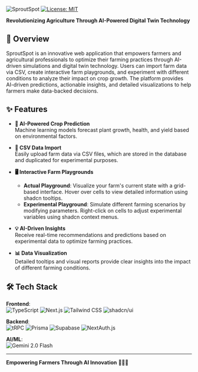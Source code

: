 ![SproutSpot](https://github.com/user-attachments/assets/996987a5-3fa1-4150-8703-a7a9ee787588)
[![License: MIT](https://img.shields.io/badge/License-MIT-green.svg)](https://opensource.org/licenses/MIT)

**Revolutionizing Agriculture Through AI-Powered Digital Twin Technology**
## 🌾 Overview

SproutSpot is an innovative web application that empowers farmers and agricultural professionals to optimize their farming practices through AI-driven simulations and digital twin technology. Users can import farm data via CSV, create interactive farm playgrounds, and experiment with different conditions to analyze their impact on crop growth. The platform provides AI-driven predictions, actionable insights, and detailed visualizations to help farmers make data-backed decisions.

## ✨ Features

- **🌱 AI-Powered Crop Prediction**  
  Machine learning models forecast plant growth, health, and yield based on environmental factors.

- **📂 CSV Data Import**  
  Easily upload farm data via CSV files, which are stored in the database and duplicated for experimental purposes.

- **🖥️ Interactive Farm Playgrounds**  
  - **Actual Playground**: Visualize your farm's current state with a grid-based interface. Hover over cells to view detailed information using shadcn tooltips.  
  - **Experimental Playground**: Simulate different farming scenarios by modifying parameters. Right-click on cells to adjust experimental variables using shadcn context menus.

- **💡 AI-Driven Insights**  
  Receive real-time recommendations and predictions based on experimental data to optimize farming practices.

- **📊 Data Visualization**  
  Detailed tooltips and visual reports provide clear insights into the impact of different farming conditions.

## 🛠️ Tech Stack

**Frontend**:  
  ![TypeScript](https://img.shields.io/badge/TypeScript-3178C6?logo=typescript&logoColor=white)
  ![Next.js](https://img.shields.io/badge/Next.js-000000?logo=nextdotjs&logoColor=white)
  ![Tailwind CSS](https://img.shields.io/badge/Tailwind_CSS-06B6D4?logo=tailwindcss&logoColor=white)
  ![shadcn/ui](https://img.shields.io/badge/shadcn/ui-000000?logo=react&logoColor=white)

**Backend**:  
  ![tRPC](https://img.shields.io/badge/tRPC-2596BE?logo=trpc&logoColor=white)
  ![Prisma](https://img.shields.io/badge/Prisma-2D3748?logo=prisma&logoColor=white)
  ![Supabase](https://img.shields.io/badge/Supabase-3ECF8E?logo=supabase&logoColor=white)
  ![NextAuth.js](https://img.shields.io/badge/NextAuth.js-000000?logo=nextdotjs&logoColor=white)

**AI/ML**:  
  ![Gemini 2.0 Flash](https://img.shields.io/badge/Gemini_2.0_Flash-FF6F61?logo=googleai&logoColor=white)

---

**Empowering Farmers Through AI Innovation** 🌱🚜💡
